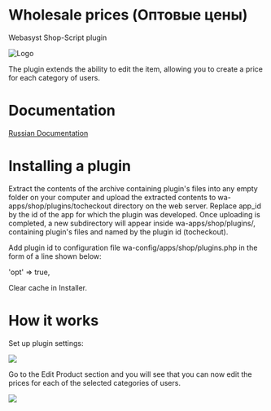 # Wholesale prices (Оптовые цены)
Webasyst Shop-Script plugin
<p>
    <img src="http://docs.itfrogs.ru/wa-data/public/site/img/opt-eng.png" alt="Logo" />
</p>
<p>
    The plugin extends the ability to edit the item, allowing you to create a price for each category of users.
</p>

# Documentation
<p>
    <a href="http://docs.itfrogs.ru/webasyst/plugins/shopscript/opt/" target="_blank">Russian Documentation</a>
</p>

# Installing a plugin
<p>
    Extract the contents of the archive containing plugin's files into any empty folder on your computer and upload the extracted contents to wa-apps/shop/plugins/tocheckout directory on the web server. Replace app_id by the id of the app for which the plugin was developed. Once uploading is completed, a new subdirectory will appear inside wa-apps/shop/plugins/, containing plugin's files and named by the plugin id (tocheckout).
</p>
<p>
    Add plugin id to configuration file wa-config/apps/shop/plugins.php in the form of a line shown below:
</p>
<p>
    'opt' => true,
</p>
<p>
    Clear cache in Installer.
</p>

# How it works
<p>
    Set up plugin settings:
</p>
<p>
    <img src="/wa-data/public/site/img/plugin-settings-3.png">
</p>
<p>
    Go to the Edit Product section and you will see that you can now edit the prices for each of the selected categories of users.
</p>
<p>
    <img src="/wa-data/public/site/img/edit-product.png">
</p>

